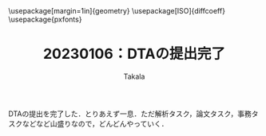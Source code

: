 ﻿---
title: 20230106：DTAの提出完了
yesterday: 20230105
tomorrow: 20230107
days: 106
author: Takala
header-includes:
  - \usepackage[margin=1in]{geometry}
  - \usepackage[ISO]{diffcoeff}
  - \usepackage{pxfonts}
---

DTAの提出を完了した．とりあえず一息．ただ解析タスク，論文タスク，事務タスクなどなど山盛りなので，どんどんやっていく．